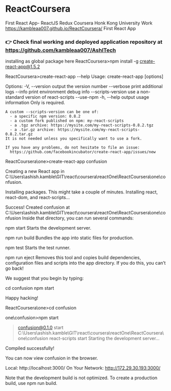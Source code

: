 # ReactCoursera

First React App- ReactJS Redux Coursera Honk Kong University Work https://kambleaa007.github.io/ReactCoursera/
First React App

### :point_right: Check final working and deployed application repository at https://github.com/kambleaa007/AshITech 

installing as global package here
ReactCoursera>npm install -g create-react-app@1.5.2

ReactCoursera>create-react-app --help
Usage: create-react-app <project-directory> [options]

Options:
  -V, --version                            output the version number
  --verbose                                print additional logs
  --info                                   print environment debug info
  --scripts-version <alternative-package>  use a non-standard version of react-scripts
  --use-npm
  -h, --help                               output usage information
    Only <project-directory> is required.

    A custom --scripts-version can be one of:
      - a specific npm version: 0.8.2
      - a custom fork published on npm: my-react-scripts
      - a .tgz archive: https://mysite.com/my-react-scripts-0.8.2.tgz
      - a .tar.gz archive: https://mysite.com/my-react-scripts-0.8.2.tar.gz
    It is not needed unless you specifically want to use a fork.

    If you have any problems, do not hesitate to file an issue:
      https://github.com/facebookincubator/create-react-app/issues/new


ReactCoursera\one>create-react-app confusion

Creating a new React app in C:\Users\ashish.kamble\GIT\react\coursera\reactOne\ReactCoursera\one\confusion.

Installing packages. This might take a couple of minutes.
Installing react, react-dom, and react-scripts...

Success! Created confusion at C:\Users\ashish.kamble\GIT\react\coursera\reactOne\ReactCoursera\one\confusion
Inside that directory, you can run several commands:

  npm start
    Starts the development server.

  npm run build
    Bundles the app into static files for production.

  npm test
    Starts the test runner.

  npm run eject
    Removes this tool and copies build dependencies, configuration files
    and scripts into the app directory. If you do this, you can’t go back!

We suggest that you begin by typing:

  cd confusion
  npm start

Happy hacking!


ReactCoursera\one>cd confusion

one\confusion>npm start

> confusion@0.1.0 start C:\Users\ashish.kamble\GIT\react\coursera\reactOne\ReactCoursera\one\confusion
> react-scripts start
Starting the development server...

Compiled successfully!

You can now view confusion in the browser.

  Local:            http://localhost:3000/
  On Your Network:  http://172.29.30.193:3000/

Note that the development build is not optimized.
To create a production build, use npm run build.






